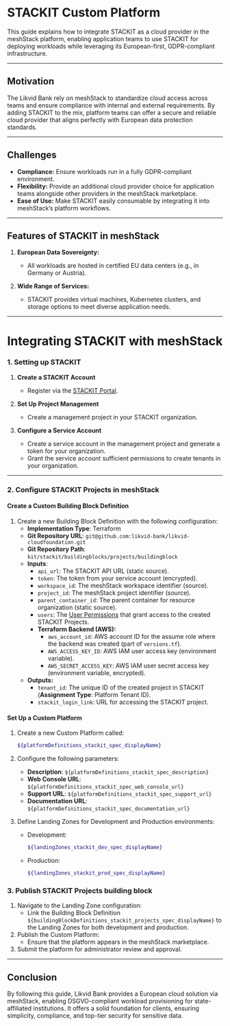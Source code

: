 # STACKIT Custom Platform

This guide explains how to integrate STACKIT as a cloud provider in the meshStack platform, enabling application teams to use STACKIT for deploying workloads while leveraging its European-first, GDPR-compliant infrastructure.

---

## Motivation

The Likvid Bank rely on meshStack to standardize cloud access across teams and ensure compliance with internal and external requirements. By adding STACKIT to the mix, platform teams can offer a secure and reliable cloud provider that aligns perfectly with European data protection standards.


---

## Challenges

- **Compliance:** Ensure workloads run in a fully GDPR-compliant environment.
- **Flexibility:** Provide an additional cloud provider choice for application teams alongside other providers in the meshStack marketplace.
- **Ease of Use:** Make STACKIT easily consumable by integrating it into meshStack’s platform workflows.

---

## Features of STACKIT in meshStack

1. **European Data Sovereignty:**
   - All workloads are hosted in certified EU data centers (e.g., in Germany or Austria).

4. **Wide Range of Services:**
   - STACKIT provides virtual machines, Kubernetes clusters, and storage options to meet diverse application needs.

---

# Integrating STACKIT with meshStack

### 1. Setting up STACKIT

1. **Create a STACKIT Account**
   - Register via the [STACKIT Portal](https://stackit.de).

2. **Set Up Project Management**
   - Create a management project in your STACKIT organization.

3. **Configure a Service Account**
   - Create a service account in the management project and generate a token for your organization.
   - Grant the service account sufficient permissions to create tenants in your organization.

---

### 2. Configure STACKIT Projects in meshStack

#### Create a Custom Building Block Definition

1. Create a new Building Block Definition with the following configuration:
   - **Implementation Type**: Terraform
   - **Git Repository URL**: `git@github.com:likvid-bank/likvid-cloudfoundation.git`
   - **Git Repository Path**: `kit/stackit/buildingblocks/projects/buildingblock`
   - **Inputs**:
     - `api_url`: The STACKIT API URL (static source).
     - `token`: The token from your service account (encrypted).
     - `workspace_id`:  The meshStack workspace identifier (source).
     - `project_id`: The meshStack project identifier (source).
     - `parent_container_id`: The parent container for resource organization (static source).
     - `users`: The [User Permissions](https://docs.meshcloud.io/docs/administration.building-blocks.html#user-permissions) that grant access to the created STACKIT Projects.
     - **Terraform Backend (AWS):**
       - `aws_account_id`: AWS account ID for the assume role where the backend was created (part of `versions.tf`).
       - `AWS_ACCESS_KEY_ID`: AWS IAM user access key (environment variable).
       - `AWS_SECRET_ACCESS_KEY`: AWS IAM user secret access key (environment variable, encrypted).
   - **Outputs:**
     - `tenant_id`: The unique ID of the created project in STACKIT (**Assignment Type**: Platform Tenant ID).
     - `stackit_login_link`: URL for accessing the STACKIT project.

#### Set Up a Custom Platform

1. Create a new Custom Platform called:
   ```bash
   ${platformDefinitions_stackit_spec_displayName}
   ```

2. Configure the following parameters:
   - **Description**: `${platformDefinitions_stackit_spec_description}`
   - **Web Console URL**: `${platformDefinitions_stackit_spec_web_console_url}`
   - **Support URL**: `${platformDefinitions_stackit_spec_support_url}`
   - **Documentation URL**: `${platformDefinitions_stackit_spec_documentation_url}`

3. Define Landing Zones for Development and Production environments:
   - Development:
     ```bash
     ${landingZones_stackit_dev_spec_displayName}
     ```
   - Production:
     ```bash
     ${landingZones_stackit_prod_spec_displayName}
     ```

### 3. Publish STACKIT Projects building block

1. Navigate to the Landing Zone configuration:
   - Link the Building Block Definition `${buildingBlockDefinitions_stackit_projects_spec_displayName}` to the Landing Zones for both development and production.
2. Publish the Custom Platform:
   - Ensure that the platform appears in the meshStack marketplace.
3. Submit the platform for administrator review and approval.

---

## Conclusion

By following this guide, Likvid Bank provides a European cloud solution via meshStack, enabling DSGVO-compliant workload provisioning for state-affiliated institutions. It offers a solid foundation for clients, ensuring simplicity, compliance, and top-tier security for sensitive data.
